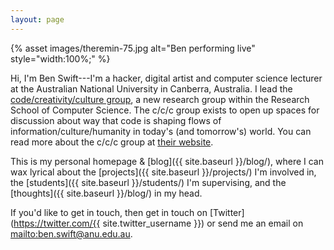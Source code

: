 ```yaml
---
layout: page
---
```


{% asset images/theremin-75.jpg alt="Ben performing live" style="width:100%;" %}

Hi, I'm Ben Swift---I'm a hacker, digital artist and computer science lecturer
at the Australian National University in Canberra, Australia. I lead the
[code/creativity/culture group](https://cs.anu.edu.au/code-creativity-culture/),
a new research group within the Research School of Computer Science. The c/c/c
group exists to open up spaces for discussion about way that code is shaping
flows of information/culture/humanity in today's (and tomorrow's) world. You can
read more about the c/c/c group at [their
website](https://cs.anu.edu.au/code-creativity-culture/).

This is my personal homepage & [blog]({{ site.baseurl }}/blog/), where I can wax
lyrical about the [projects]({{ site.baseurl }}/projects/) I'm involved in, the
[students]({{ site.baseurl }}/students/) I'm supervising, and the [thoughts]({{
site.baseurl }}/blog/) in my head.

If you'd like to get in touch, then get in touch on
[Twitter](https://twitter.com/{{ site.twitter_username }}) or send me an email
on <mailto:ben.swift@anu.edu.au>.
